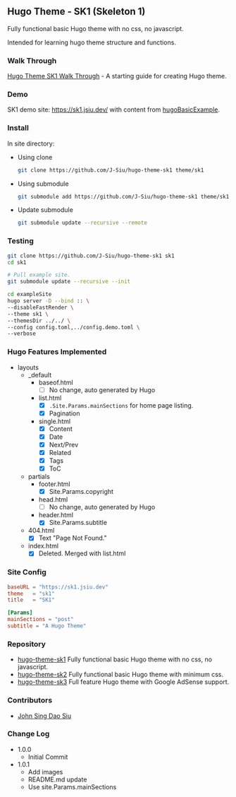 ## Hugo Theme - SK1 (Skeleton 1)

Fully functional basic Hugo theme with no css, no javascript.

Intended for learning hugo theme structure and functions.

### Walk Through

[Hugo Theme SK1 Walk Through](https://johnsiu.com/blog/hugo-theme-sk1-walkthrough/) - A starting guide for creating Hugo theme.

### Demo

SK1 demo site: https://sk1.jsiu.dev/ with content from [hugoBasicExample](https://github.com/gohugoio/hugoBasicExample).

### Install

In site directory:

- Using clone

  ```sh
  git clone https://github.com/J-Siu/hugo-theme-sk1 theme/sk1
  ```

- Using submodule

  ```sh
  git submodule add https://github.com/J-Siu/hugo-theme-sk1 theme/sk1
  ```

- Update submodule

  ```sh
  git submodule update --recursive --remote
  ```

### Testing

```sh
git clone https://github.com/J-Siu/hugo-theme-sk1 sk1
cd sk1

# Pull example site.
git submodule update --recursive --init

cd exampleSite
hugo server -D --bind :: \
--disableFastRender \
--theme sk1 \
--themesDir ../../ \
--config config.toml,../config.demo.toml \
--verbose
```

### Hugo Features Implemented

- layouts
  - _default
    - baseof.html
      - [ ] No change, auto generated by Hugo
    - list.html
      - [x] `.Site.Params.mainSections` for home page listing.
      - [x] Pagination
    - single.html
      - [x] Content
      - [x] Date
      - [x] Next/Prev
      - [x] Related
      - [x] Tags
      - [x] ToC
  - partials
    - footer.html
      - [x] Site.Params.copyright
    - head.html
      - [ ] No change, auto generated by Hugo
    - header.html
      - [x] Site.Params.subtitle
  - 404.html
    - [x] Text "Page Not Found."
  - index.html
    - [x] Deleted. Merged with list.html

### Site Config

```toml
baseURL = "https://sk1.jsiu.dev"
theme   = "sk1"
title   = "SK1"

[Params]
mainSections = "post"
subtitle = "A Hugo Theme"
```

### Repository

- [hugo-theme-sk1](https://github.com/J-Siu/hugo-theme-sk1) Fully functional basic Hugo theme with no css, no javascript.
- [hugo-theme-sk2](https://github.com/J-Siu/hugo-theme-sk2) Fully functional basic Hugo theme with minimum css.
- [hugo-theme-sk3](https://github.com/J-Siu/hugo-theme-sk3) Full feature Hugo theme with Google AdSense support.

### Contributors

- [John Sing Dao Siu](https://github.com/J-Siu)

### Change Log

- 1.0.0
  - Initial Commit
- 1.0.1
  - Add images
  - README.md update
  - Use site.Params.mainSections